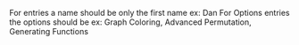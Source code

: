 For entries a name should be only the first name ex: Dan
For Options entries the options should be ex: Graph Coloring, Advanced Permutation, Generating Functions
